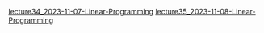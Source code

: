 [lecture34_2023-11-07-Linear-Programming](../../mooc/hias-algorithm/lecture34_2023-11-07-Linear-Programming.pdf)
[lecture35_2023-11-08-Linear-Programming](../../mooc/hias-algorithm/lecture35_2023-11-08-Linear-Programming.pdf#page=35)